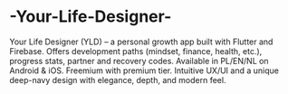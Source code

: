 # -Your-Life-Designer-
Your Life Designer (YLD) – a personal growth app built with Flutter and Firebase. Offers development paths (mindset, finance, health, etc.), progress stats, partner and recovery codes. Available in PL/EN/NL on Android &amp; iOS. Freemium with premium tier. Intuitive UX/UI and a unique deep-navy design with elegance, depth, and modern feel.
